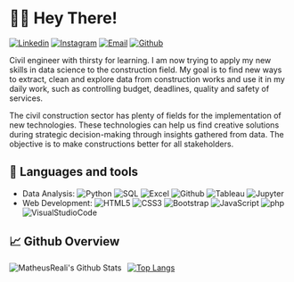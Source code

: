 <!-- Greatings -->
# :wave:😁 Hey There!

<!-- Badges -->
[![Linkedin](https://img.shields.io/badge/-Matheus_Reali-blue?style=flat&logo=Linkedin&logoColor=white)](https://www.linkedin.com/in/matheus-reali/)
[![Instagram](https://img.shields.io/badge/-@realimath-c13584?style=flat&labelColor=c13584&logo=instagram&logoColor=white)](https://www.instagram.com/realimath)
[![Email](https://img.shields.io/badge/-matheus.reali-c14438?style=flat&logo=Gmail&logoColor=white&link=mailto:matheus.reali@hotmail.com)](mailto:matheus.reali@hotmail.com)
[![Github](https://img.shields.io/badge/-FollowMe-000?style=flat&logo=Github&logoColor=white)](https://github.com/MatheusReali)
<!--[![HackerRank](https://img.shields.io/badge/-MatheusReali-islamicgreen?style=flat&logo=HackerRank&logoColor=black)](https://www.hackerrank.com/MatheusReali)-->

<!-- Description -->
Civil engineer with thirsty for learning. I am now trying to apply my new skills in data science to the construction field. My goal is to find new ways to extract, clean and explore data from construction works and use it in my daily work, such as controlling budget, deadlines, quality and safety of services.

The civil construction sector has plenty of fields for the implementation of new technologies. These technologies can help us find creative solutions during strategic decision-making through insights gathered from data. The objective is to make constructions better for all stakeholders.

<!-- My tools -->
## :briefcase: Languages and tools
- Data Analysis: 
![Python](https://img.shields.io/badge/-Python-000000?style=flat&logo=python)
![SQL](https://img.shields.io/badge/-SQL-000000?style=flat&logo=mysql)
![Excel](https://img.shields.io/badge/-Excel-000000?style=flat&logo=microsoftexcel)
![Github](https://img.shields.io/badge/-Github-000000?style=flat&logo=github)
![Tableau](https://img.shields.io/badge/-Tableau-000000?style=flat&logo=tableau)
![Jupyter](https://img.shields.io/badge/-Jupyter-000000?style=flat&logo=jupyter)
- Web Development: 
![HTML5](https://img.shields.io/badge/-HTML5-000000?style=flat&logo=html5)
![CSS3](https://img.shields.io/badge/-CSS-000000?style=flat&logo=css3)
![Bootstrap](https://img.shields.io/badge/-Bootstrap-000000?style=flat&logo=bootstrap)
![JavaScript](https://img.shields.io/badge/-JavaScript-000000?style=flat&logo=javascript)
![php](https://img.shields.io/badge/-php-000000?style=flat&logo=php)
![VisualStudioCode](https://img.shields.io/badge/-VS_Code-000000?style=flat&logo=visualstudiocode)

<!-- My status tracker -->
## :chart_with_upwards_trend: Github Overview
<img align="left" alt="MatheusReali's Github Stats" src="https://github-readme-stats.vercel.app/api?username=MatheusReali&show_icons=true" />    &nbsp;
[![Top Langs](https://github-readme-stats.vercel.app/api/top-langs/?username=MatheusReali)](https://github.com/anuraghazra/github-readme-stats) 

<!---
MatheusReali/MatheusReali is a ✨ special ✨ repository because its `README.md` (this file) appears on your GitHub profile.
You can click the Preview link to take a look at your changes.
--->
